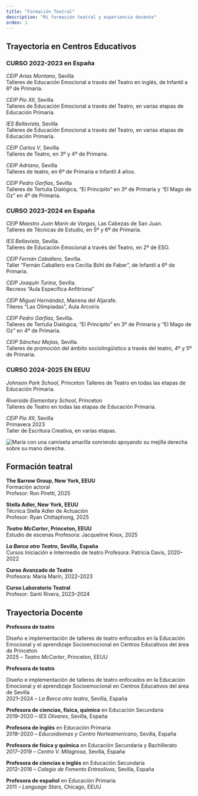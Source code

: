 ```yaml
---
title: "Formación Teatral"
description: "Mi formación teatral y experiencia docente"
orden: 1
---
```


## Trayectoria en Centros Educativos

### CURSO 2022-2023 en España

_CEIP Arias Montano_, Sevilla  
Talleres de Educación Emocional a través del Teatro en inglés, de Infantil a 6º de Primaria.

_CEIP Pio XII_, Sevilla  
Talleres de Educación Emocional a través del Teatro, en varias etapas de Educación Primaria.

_IES Bellavista_, Sevilla  
Talleres de Educación Emocional a través del Teatro, en varias etapas de Educación Primaria.

_CEIP Carlos V_, Sevilla  
Talleres de Teatro, en 3º y 4º de Primaria.

_CEIP Adriano_, Sevilla  
Talleres de teatro, en 6º de Primaria e Infantil 4 años.

_CEIP Pedro Garfias_, Sevilla  
Talleres de Tertulia Dialógica, “El Principito” en 3º de Primaria y “El Mago de Oz” en 4º de Primaria.

### CURSO 2023-2024 en España

_CEIP Maestro Juan Marín de Vargas_, Las Cabezas de San Juan.  
Talleres de Técnicas de Estudio, en 5º y 6º de Primaria.

_IES Bellavista_, Sevilla.  
Talleres de Educación Emocional a través del Teatro, en 2º de ESO.

_CEIP Fernán Caballero_, Sevilla.  
Taller “Fernán Caballero era Cecilia Bóhl de Faber”, de Infantil a 6º de Primaria.

_CEIP Joaquín Turina_, Sevilla.  
Recreos “Aula Específica Anfitriona”

_CEIP Miguel Hernández_, Mairena del Aljarafe.  
Títeres “Las Olimpiadas”, Aula Arcoiris

_CEIP Pedro Garfias_, Sevilla.  
Talleres de Tertulia Dialógica, “El Principito” en 3º de Primaria y “El Mago de Oz” en 4º de Primaria.

_CEIP Sánchez Mejías_, Sevilla.  
Talleres de promoción del ámbito sociolingüístico a través del teatro, 4º y 5º de Primaria.

### CURSO 2024-2025 EN EEUU

_Johnson Park School_, Princeton
Talleres de Teatro en todas las etapas de Educación Primaria.

_Riverside Elementary School_, Princeton  
Talleres de Teatro en todas las etapas de Educación Primaria.

_CEIP Pio XII_, Sevilla  
Primavera 2023  
Taller de Escritura Creativa, en varias etapas.

<img src="/images/trayectoria-teatro.png" 
alt="María con una camiseta amarilla sonriendo apoyando su mejilla derecha sobre su mano derecha." 
class="secondary-image"
 />

## Formación teatral

**The Barrow Group, New York, EEUU**  
Formación actoral  
Profesor: Ron Piretti, 2025

**Stella Adler, New York, EEUU**  
Técnica Stella Adler de Actuación  
Profesor: Ryan Chittaphong, 2025

**_Teatro McCarter_, Princeton, EEUU**  
Estudio de escenas
Profesora: Jacqueline Knox, 2025

**_La Barca otro Teatro_, Sevilla, España**  
Cursos Iniciación e Intermedio de teatro
Profesora: Patricia Davis, 2020–2022

**Curso Avanzado de Teatro**  
Profesora: María Marín, 2022–2023

**Curso Laboratorio Teatral**  
Profesor: Santi Rivera, 2023–2024

## Trayectoria Docente

**Profesora de teatro**

Diseño e implementación de talleres de teatro enfocados en la Educación Emocional y el aprendizaje Socioemocional en Centros Educativos del área de Princeton  
2025 – _Teatro McCarter_, Princeton, EEUU

**Profesora de teatro**

Diseño e implementación de talleres de teatro enfocados en la Educación Emocional y el aprendizaje Socioemocional en Centros Educativos del área de Sevilla  
2021–2024 – _La Barca otro teatro_, Sevilla, España

**Profesora de ciencias, física, química** en Educación Secundaria  
2019–2020 – _IES Olivares_, Sevilla, España

**Profesora de inglés** en Educación Primaria  
2018–2020 – _Educoidiomas y Centro Norteamericano_, Sevilla, España

**Profesora de física y química** en Educación Secundaria y Bachillerato  
2017–2019 – _Centro V. Milagrosa_, Sevilla, España

**Profesora de ciencias e inglés** en Educación Secundaria  
2012–2016 – _Colegio de Fomento Entreolivos_, Sevilla, España

**Profesora de español** en Educación Primaria  
2011 – _Language Stars_, Chicago, EEUU
